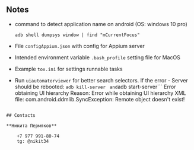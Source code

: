 ## Notes
- command to detect application name on android (OS: windows 10 pro)

     ```adb shell dumpsys window | find "mCurrentFocus"```
     
- File ```configAppium.json``` with config for Appium server
- Intended environment variable ```.bash_profile``` setting file for MacOS
- Example ```tox.ini``` for settings runnable tasks
- Run ```uiautomatorviewer``` for better search selectors. If the error - Server should be rebooted: ``adb kill-server``
```  and ```adb start-server```
Error obtaining UI hierarchy Reason:
Error while obtaining UI hierarchy XML file: 
com.android.ddmlib.SyncException: 
Remote object doesn't exist!
``` 
    
## Contacts

**Никита Пермяков**
    
    +7 977 991-80-74
    tg: @nikit34
    
